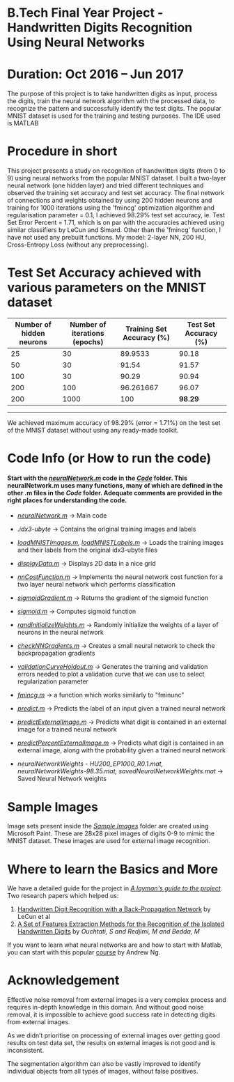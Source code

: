 # B.Tech Final Year Project - Handwritten Digits Recognition Using Neural Networks
# Duration: Oct 2016 – Jun 2017

The purpose of this project is to take handwritten digits as input, process the digits, train the neural network algorithm with the processed data, to recognize the pattern and successfully identify the test digits. The popular MNIST dataset is used for the training and testing purposes. The IDE used is MATLAB

# Procedure in short
This project presents a study on recognition of handwritten digits (from 0 to 9) using neural networks from the popular MNIST dataset. I built a two-layer neural network (one hidden layer) and tried different techniques and observed the training set accuracy and test set accuracy. The final network of connections and weights obtained by using 200 hidden neurons and training for 1000 iterations using the 'fmincg' optimization algorithm and regularisation parameter = 0.1, I achieved 98.29% test set accuracy, ie. Test Set Error Percent = 1.71, which is on par with the accuracies achieved using similar classifiers by LeCun and Simard. Other than the 'fmincg' function, I have not used any prebuilt functions. My model: 2-layer NN, 200 HU, Cross-Entropy Loss (without any preprocessing).

# Test Set Accuracy achieved with various parameters on the MNIST dataset


Number of hidden neurons | Number of iterations (epochs) | Training Set Accuracy (%) | Test Set Accuracy (%)
---------- | ---------- | ---------- | ----------
25 | 30 | 89.9533 | 90.18
50 | 30 | 91.54 | 91.57
100 | 30 | 90.29 | 90.94
200 | 100 | 96.261667 | 96.07
200 | 1000 | 100 | __98.29__
---
We achieved maximum accuracy of 98.29% (error = 1.71%) on the test set of the MNIST dataset without using any ready-made toolkit. 

# Code Info (or How to run the code)
#### Start with the [_neuralNetwork.m_](https://github.com/deyjishnu/digit-recognition/blob/master/Code/neuralNetwork.m) code in the [_Code_](https://github.com/deyjishnu/digit-recognition/blob/master/Code) folder. This neuralNetwork.m uses many functions, many of which are defined in the other .m files in the _Code_ folder. Adequate comments are provided in the right places for understanding the code. 
  
* [_neuralNetwork.m_](https://github.com/deyjishnu/digit-recognition/blob/master/Code/neuralNetwork.m) -> Main code  
  
* _.idx3-ubyte_ -> Contains the original training images and labels  
  
* _[loadMNISTImages.m](https://github.com/deyjishnu/digit-recognition/blob/master/Code/loadMNISTImages.m), [loadMNISTLabels.m](https://github.com/deyjishnu/digit-recognition/blob/master/Code/loadMNISTLabels.m)_ -> Loads the training images and their labels from the original idx3-ubyte files  
  
* _[displayData.m](https://github.com/deyjishnu/digit-recognition/blob/master/Code/displayData.m)_ -> Displays 2D data in a nice grid  
  
* _[nnCostFunction.m](https://github.com/deyjishnu/digit-recognition/blob/master/Code/nnCostFunction.m)_ -> Implements the neural network cost function for a two layer neural network which performs classification  
  
* _[sigmoidGradient.m](https://github.com/deyjishnu/digit-recognition/blob/master/Code/sigmoidGradient.m)_ -> Returns the gradient of the sigmoid function  
  
* _[sigmoid.m](https://github.com/deyjishnu/digit-recognition/blob/master/Code/sigmoid.m)_ -> Computes sigmoid function  
  
* _[randInitializeWeights.m](https://github.com/deyjishnu/digit-recognition/blob/master/Code/randInitializeWeights.m)_ -> Randomly initialize the weights of a layer of neurons in the neural network  
  
* _[checkNNGradients.m](https://github.com/deyjishnu/digit-recognition/blob/master/Code/checkNNGradients.m)_ -> Creates a small neural network to check the backpropagation gradients  
  
* _[validationCurveHoldout.m](https://github.com/deyjishnu/digit-recognition/blob/master/Code/validationCurveHoldout.m)_ -> Generates the training and validation errors needed to plot a validation curve that we can use to select regularization parameter  
  
* _[fmincg.m](https://github.com/deyjishnu/digit-recognition/blob/master/Code/fmincg.m)_ -> a function which works similarly to "fminunc"  
  
* _[predict.m](https://github.com/deyjishnu/digit-recognition/blob/master/Code/predict.m)_ -> Predicts the label of an input given a trained neural network  
  
* _[predictExternalImage.m](https://github.com/deyjishnu/digit-recognition/blob/master/Code/predictExternalImage.m)_ -> Predicts what digit is contained in an external image for a trained neural network  
  
* _[predictPercentExternalImage.m](https://github.com/deyjishnu/digit-recognition/blob/master/Code/predictPercentExternalImage.m)_ -> Predicts what digit is contained in an external image, along with the probability given a trained neural network  
  
* _neuralNetworkWeights - HU200_EP1000_R0.1.mat, neuralNetworkWeights-98.35.mat, savedNeuralNetworkWeights.mat_ -> Saved Neural Network weights

# Sample Images
Image sets present inside the [_Sample Images_](https://github.com/deyjishnu/digit-recognition/tree/master/Sample%20Images) folder are created using Microsoft Paint. These are 28x28 pixel images of digits 0-9 to mimic the MNIST dataset. These images are used for external image recognition. 

# Where to learn the Basics and More
We have a detailed guide for the project in [_A layman's guide to the project_](https://github.com/deyjishnu/digit-recognition/blob/master/A%20layman's%20guide%20to%20the%20project.pdf). 
Two research papers which helped us:
1. [Handwritten Digit Recognition with a Back-Propagation Network](https://papers.nips.cc/paper/293-handwritten-digit-recognition-with-a-back-propagation-network) by LeCun et al
2. [A Set of Features Extraction Methods for the Recognition of the Isolated Handwritten Digits](https://www.researchgate.net/profile/Salim_Ouchtati/publication/271908379_A_Set_of_Features_Extraction_Methods_for_the_Recognition_of_the_Isolated_Handwritten_Digits/links/57ec4a4d08aebb1961ffa8f5/A-Set-of-Features-Extraction-Methods-for-the-Recognition-of-the-Isolated-Handwritten-Digits.pdf) by _Ouchtati, S and Redjimi, M and Bedda, M_

If you want to learn what neural networks are and how to start with Matlab, you can start with this popular [course](https://www.coursera.org/learn/machine-learning) by Andrew Ng.

# Acknowledgement 

Effective noise removal from external images is a very complex process and
requires in-depth knowledge in this domain. And without good noise
removal, it is impossible to achieve good success rate in detecting
digits from external images.

As we didn’t prioritise on processing of external images over getting good results on test data set, the results on external images is not good and is inconsistent.

The segmentation algorithm can also be vastly improved to identify individual
objects from all types of images, without false positives.

